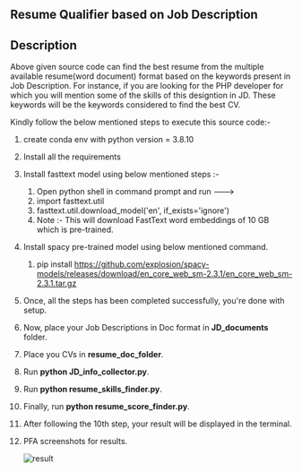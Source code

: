 **Resume Qualifier based on Job Description**
-----------------------------
Description  
-----------------------------
Above given source code can find the best resume from the multiple available resume(word document) format based on the keywords present in Job Description.
For instance, if you are looking for the PHP developer for which you will mention some of the skills of this designtion in JD. These keywords will be the keywords considered to find the best CV.

Kindly follow the below mentioned steps to execute this source code:-
1. create conda env with python version = 3.8.10
2. Install all the requirements
3. Install fasttext model using below mentioned steps :-
   1. Open python shell in command prompt and run --->
   2. import fasttext.util
   3. fasttext.util.download_model('en', if_exists='ignore') 
   4. Note :- This will download FastText word embeddings  of 10 GB which is pre-trained.
4. Install spacy pre-trained model using below mentioned command.
   1. pip install https://github.com/explosion/spacy-models/releases/download/en_core_web_sm-2.3.1/en_core_web_sm-2.3.1.tar.gz
5. Once, all the steps has been completed successfully, you're done with setup.
6. Now, place your Job Descriptions in Doc format in **JD_documents** folder.
7. Place you CVs in **resume_doc_folder**.
8. Run **python JD_info_collector.py**.
9. Run **python resume_skills_finder.py**.
10. Finally, run **python resume_score_finder.py**.
11. After following the 10th step, your result will be displayed in the terminal.
12. PFA screenshots for results.
    
    ![result](https://github.com/kenil22/Resume_Qualifier/assets/73990461/cdf72d62-e1e8-4b87-97b1-f554b7868cfc)
